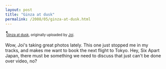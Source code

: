 ```yaml
---
layout: post
title: "Ginza at dusk"
permalink: /2008/05/ginza-at-dusk.html
---
```


<p><style type="text/css">.flickr-photo { border: solid 2px #000000; }.flickr-yourcomment { }.flickr-frame { text-align: left; padding: 3px; }.flickr-caption { font-size: 0.8em; margin-top: 0px; }</style><div class="flickr-frame">	<a href="http://www.flickr.com/photos/joi/2530911241/" title="photo sharing"><img src="https://farm3.static.flickr.com/2298/2530911241_4cb3fa08a7.jpg" class="flickr-photo" alt="" /></a><br />	<span class="flickr-caption"><a href="http://www.flickr.com/photos/joi/2530911241/">Ginza at dusk</a>, originally uploaded by <a href="http://www.flickr.com/people/joi/">Joi</a>.</span></div>				<p class="flickr-yourcomment">	Wow, Joi's taking great photos lately.  This one just stopped me in my tracks, and makes me want to book the next flight to Tokyo.  Hey, Six Apart Japan, there must be something we need to discuss that just can't be done over video, no?</p></p>


